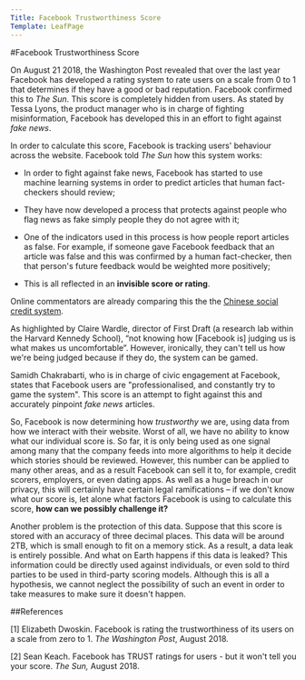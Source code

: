 ```yaml
---
Title: Facebook Trustworthiness Score
Template: LeafPage
---
```

#Facebook Trustworthiness Score

On August 21 2018, the Washington Post revealed that over the last year Facebook has developed a rating system to rate users on a scale from 0 to 1 that determines if they have a good or bad reputation. Facebook confirmed this to *The Sun*. This score is completely hidden from users. As stated by Tessa Lyons, the product manager who is in charge of fighting misinformation, Facebook has developed this in an effort to fight against *fake news*. 

In order to calculate this score, Facebook is tracking users' behaviour across the website. Facebook told *The Sun* how this system works:

  - In order to fight against fake news, Facebook has started to use machine learning systems in order to predict articles that human fact-checkers should review;
  
  - They have now developed a process that protects against people who flag news as fake simply people they do not agree with it;
  
  - One of the indicators used in this process is how people report articles as false. For example, if someone gave Facebook feedback that an article was false and this was confirmed by a human fact-checker, then that person's future feedback would be weighted more positively;
  
  - This is all reflected in an **invisible score or rating**.

Online commentators are already comparing this the the [Chinese social credit system](http://cueimps.soc.srcf.net/course/course/credit-scores/Social_Credit_Scores/china). 

As highlighted by Claire Wardle, director of First Draft (a research lab within the Harvard Kennedy School), “not knowing how [Facebook is] judging us is what makes us uncomfortable”. However, ironically, they can't tell us how we're being judged because if they do, the system can be gamed.

Samidh Chakrabarti, who is in charge of civic engagement at Facebook, states that Facebook users are "professionalised, and constantly try to game the system". This score is an attempt to fight against this and accurately pinpoint *fake news* articles.

So, Facebook is now determining how *trustworthy* we are, using data from how we interact with their website. Worst of all, we have no ability to know what our individual score is. So far, it is only being used as one signal among many that the company feeds into more algorithms to help it decide which stories should be reviewed. However, this number can be applied to many other areas, and as a result Facebook can sell it to, for example, credit scorers, employers, or even dating apps. As well as a huge breach in our privacy, this will certainly have certain legal ramifications – if we don't know what our score is, let alone what factors Facebook is using to calculate this score, **how can we possibly challenge it?** 

Another problem is the protection of this data. Suppose that this score is stored with an accuracy of three decimal places. This data will be around 2TB, which is small enough to fit on a memory stick. As a result, a data leak is entirely possible. And what on Earth happens if this data is leaked? This information could be directly used against individuals, or even sold to third parties to be used in third-party scoring models. Although this is all a hypothesis, we cannot neglect the possibility of such an event in order to take measures to make sure it doesn't happen. 

##References

[1] Elizabeth Dwoskin. Facebook is rating the trustworthiness of its users on a scale from zero to 1. *The Washington Post*, August 2018.

[2] Sean Keach. Facebook has TRUST ratings for users - but it won't tell you your score. *The Sun,* August 2018.
